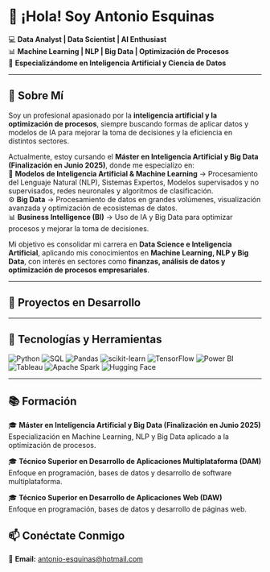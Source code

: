 # 👋 ¡Hola! Soy Antonio Esquinas
💻 **Data Analyst | Data Scientist | AI Enthusiast**  
📊 **Machine Learning | NLP | Big Data | Optimización de Procesos**  
🚀 **Especializándome en Inteligencia Artificial y Ciencia de Datos**  

---

## 👤 Sobre Mí  
Soy un profesional apasionado por la **inteligencia artificial y la optimización de procesos**, siempre buscando formas de aplicar datos y modelos de IA para mejorar la toma de decisiones y la eficiencia en distintos sectores.  

Actualmente, estoy cursando el **Máster en Inteligencia Artificial y Big Data (Finalización en Junio 2025)**, donde me especializo en:  
🤖 **Modelos de Inteligencia Artificial & Machine Learning** → Procesamiento del Lenguaje Natural (NLP), Sistemas Expertos, Modelos supervisados y no supervisados, redes neuronales y algoritmos de clasificación.  
⚙️ **Big Data** → Procesamiento de datos en grandes volúmenes, visualización avanzada y optimización de ecosistemas de datos.  
📊 **Business Intelligence (BI)** → Uso de IA y Big Data para optimizar procesos y mejorar la toma de decisiones.  

Mi objetivo es consolidar mi carrera en **Data Science e Inteligencia Artificial**, aplicando mis conocimientos en **Machine Learning, NLP y Big Data**, con interés en sectores como **finanzas, análisis de datos y optimización de procesos empresariales**.  

---

## 📂 Proyectos en Desarrollo  


---

## 🚀 Tecnologías y Herramientas  

![Python](https://img.shields.io/badge/Python-3776AB?style=for-the-badge&logo=python&logoColor=white)   ![SQL](https://img.shields.io/badge/SQL-336791?style=for-the-badge&logo=postgresql&logoColor=white)   ![Pandas](https://img.shields.io/badge/Pandas-150458?style=for-the-badge&logo=pandas&logoColor=white)   ![scikit-learn](https://img.shields.io/badge/Scikit--Learn-F7931E?style=for-the-badge&logo=scikit-learn&logoColor=white)   ![TensorFlow](https://img.shields.io/badge/TensorFlow-FF6F00?style=for-the-badge&logo=tensorflow&logoColor=white)   ![Power BI](https://img.shields.io/badge/Power%20BI-F2C811?style=for-the-badge&logo=power-bi&logoColor=black)   ![Tableau](https://img.shields.io/badge/Tableau-E97627?style=for-the-badge&logo=tableau&logoColor=white)   ![Apache Spark](https://img.shields.io/badge/Apache%20Spark-E25A1C?style=for-the-badge&logo=apachespark&logoColor=white)   ![Hugging Face](https://img.shields.io/badge/Hugging%20Face-FFDD00?style=for-the-badge&logo=huggingface&logoColor=black)  

---

## 📚 Formación  
🎓 **Máster en Inteligencia Artificial y Big Data (Finalización en Junio 2025)**  
Especialización en Machine Learning, NLP y Big Data aplicado a la optimización de procesos.   

🎓 **Técnico Superior en Desarrollo de Aplicaciones Multiplataforma (DAM)**  
Enfoque en programación, bases de datos y desarrollo de software multiplataforma.  

🎓 **Técnico Superior en Desarrollo de Aplicaciones Web (DAW)**  
Enfoque en programación, bases de datos y desarrollo de páginas web.  



## 📫 Conéctate Conmigo  
📧 **Email:** antonio-esquinas@hotmail.com
